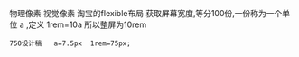物理像素    视觉像素
淘宝的flexible布局
获取屏幕宽度,等分100份,一份称为一个单位 a ,定义 1rem=10a    所以整屏为10rem

    750设计稿   a=7.5px  1rem=75px;